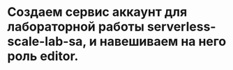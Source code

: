 # Создаем сервис аккаунт для лабораторной работы serverless-scale-lab-sa, и навешиваем на него роль editor.
